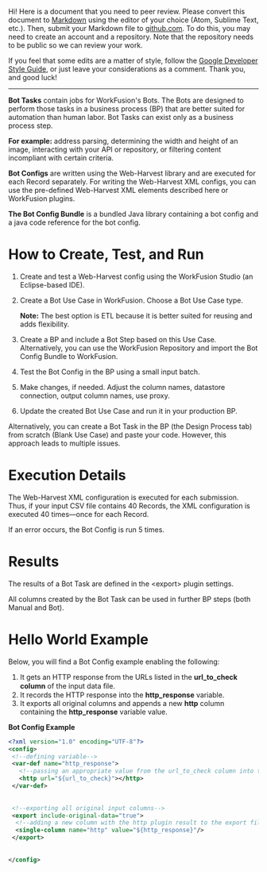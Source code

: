 Hi! Here is a document that you need to peer review. Please convert this document to [Markdown](https://github.com/adam-p/markdown-here/wiki/Markdown-Cheatsheet) using the editor of your choice (Atom, Sublime Text, etc.). Then, submit your Markdown file to [github.com](https://github.com/). To do this, you may need to create an account and a repository. Note that the repository needs to be public so we can review your work.

If you feel that some edits are a matter of style, follow the [Google Developer Style Guide](https://developers.google.com/style/commas), or just leave your considerations as a comment. Thank you, and good luck!

---------------

**Bot Tasks** contain jobs for WorkFusion's Bots. The Bots are designed to perform those tasks in a business process (BP) that are better suited for automation than human labor. Bot Tasks can exist only as a business process step.

**For example:** address parsing, determining the width and height of an image, interacting with your API or repository, or filtering content incompliant with certain criteria.

**Bot Configs** are written using the Web-Harvest library and are executed for each Record separately. For writing the Web-Harvest XML configs, you can use the pre-defined Web-Harvest XML elements described here or WorkFusion plugins.

**The Bot Config Bundle** is a bundled Java library containing a bot config and a java code reference for the bot config.

# How to Create, Test, and Run

1.  Create and test a Web-Harvest config using the WorkFusion Studio (an Eclipse-based IDE).

2. Create a Bot Use Case in WorkFusion. Choose a Bot Use Case type.

   **Note:** The best option is ETL because it is better suited for reusing and adds flexibility.

3. Create a BP and include a Bot Step based on this Use Case. Alternatively, you can use the WorkFusion Repository and import the Bot Config Bundle to WorkFusion.

4. Test the Bot Config in the BP using a small input batch.

5. Make changes, if needed. Adjust the column names, datastore connection, output column names, use proxy.

6. Update the created Bot Use Case and run it in your production BP.

Alternatively, you can create a Bot Task in the BP (the Design Process tab) from scratch (Blank Use Case) and paste your code. However, this approach leads to multiple issues.

# Execution Details

The Web-Harvest XML configuration is executed for each submission. Thus, if your input CSV file contains 40 Records, the XML configuration is executed 40 times—once for each Record.

If an error occurs, the Bot Config is run 5 times.

# Results

The results of a Bot Task are defined in the \<export\> plugin settings.

All columns created by the Bot Task can be used in further BP steps (both Manual and Bot).

# **Hello World Example**

Below, you will find a Bot Config example enabling the following: 

1. It gets an HTTP response from the URLs listed in the **url_to_check column** of the input data ﬁle. 
2. It records the HTTP response into the **http_response** variable. 
3. It exports all original columns and appends a new **http** column containing the **http_response** variable value.

**Bot Config Example**

```xml
<?xml version="1.0" encoding="UTF-8"?>
<config>
 <!--defining variable-->  
 <var-def name="http_response">    
   <!--passing an appropriate value from the url_to_check column into the input data file as a parameter for the http plugin-->  
   <http url="${url_to_check}"></http>
 </var-def>
    
    
 <!--exporting all original input columns-->
 <export include-original-data="true">   
  <!--adding a new column with the http plugin result to the export file-->    
  <single-column name="http" value="${http_response}"/>
 </export>
   
    
</config>
```

